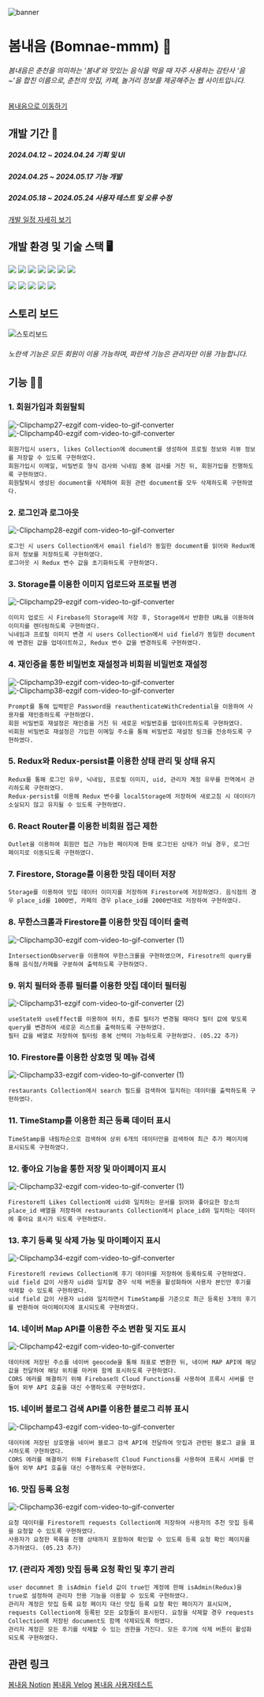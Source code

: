 ![banner](https://github.com/hyunjihub/bomnae_mmm/assets/97017935/fd5cb3c8-0208-4d6f-b329-0c825066ce62)
# 봄내음 (Bomnae-mmm) 🍔
###### 봄내음은 춘천을 의미하는 ‘봄내’와 맛있는 음식을 먹을 때 자주 사용하는 감탄사 ‘음~’을 합친 이름으로, 춘천의 맛집, 카페, 놀거리 정보를 제공해주는 웹 사이트입니다.

[봄내음으로 이동하기](https://bomnae-mmm.web.app/)

## 개발 기간 🔧
##### 2024.04.12 ~ 2024.04.24 기획 및 UI
##### 2024.04.25 ~ 2024.05.17 기능 개발
##### 2024.05.18 ~ 2024.05.24 사용자 테스트 및 오류 수정

[개발 일정 자세히 보기](https://www.notion.so/981508d45add4f71893e93d61f187d77)

## 개발 환경 및 기술 스택 🖥️

![](https://img.shields.io/badge/Figma-F24E1E?style=flat-square&logo=figma&logoColor=white)
![](https://img.shields.io/badge/Firebase-FFCA28?style=flat-square&logo=firebase&logoColor=white)
![](https://img.shields.io/badge/Express-000000?style=flat-square&logo=express&logoColor=white)
![](https://img.shields.io/badge/Visual_Studio_Code-0078D4?style=flat-square&logo=visual%20studio%20code&logoColor=white) 
![](https://img.shields.io/badge/GitHub-100000?style=flat-square&logo=github&logoColor=white)
![](https://img.shields.io/badge/Git-F05032?style=flat-square&logo=git&logoColor=white)
![](https://img.shields.io/badge/Notion-000000?style=flat-square&logo=notion&logoColor=white)

![](https://img.shields.io/badge/React-20232A?style=flat-square&logo=react&logoColor=61DAFB)
![](https://img.shields.io/badge/JavaScript-F7DF1E?style=flat-square&logo=JavaScript&logoColor=white)
![](https://img.shields.io/badge/styled--components-DB7093?style=flat-square&logo=styled-components&logoColor=white)
![](https://img.shields.io/badge/Redux-593D88?style=flat-square&logo=redux&logoColor=white)
![](https://img.shields.io/badge/React_Router-CA4245?style=flat-square&logo=react-router&logoColor=white)

## 스토리 보드
![스토리보드](https://github.com/hyunjihub/bomnae_mmm/assets/97017935/4f007cde-676b-4937-8e0e-96db19c16279)
###### 노란색 기능은 모든 회원이 이용 가능하며, 파란색 기능은 관리자만 이용 가능합니다.

## 기능 👌🏻
### 1. 회원가입과 회원탈퇴

   ![-Clipchamp27-ezgif com-video-to-gif-converter](https://github.com/hyunjihub/bomnae_mmm/assets/97017935/fc3cd4f8-a1e4-4dc9-acc4-48247a1042e5)
   ![-Clipchamp40-ezgif com-video-to-gif-converter](https://github.com/hyunjihub/bomnae_mmm/assets/97017935/3562856f-79f0-4d45-b18a-b366d226841f)
       
    회원가입시 users, likes Collection에 document를 생성하여 프로필 정보와 리뷰 정보를 저장할 수 있도록 구현하였다.
    회원가입시 이메일, 비밀번호 형식 검사와 닉네임 중복 검사를 거친 뒤, 회원가입을 진행하도록 구현하였다.
    회원탈퇴시 생성된 document를 삭제하여 회원 관련 document를 모두 삭제하도록 구현하였다.
### 2. 로그인과 로그아웃

![-Clipchamp28-ezgif com-video-to-gif-converter](https://github.com/hyunjihub/bomnae_mmm/assets/97017935/b1b1b0d4-5fc3-4d5a-8077-86d18a654339)

    로그인 시 users Collection에서 email field가 동일한 document를 읽어와 Redux에 유저 정보를 저장하도록 구현하였다.
    로그아웃 시 Redux 변수 값을 초기화하도록 구현하였다.
### 3. Storage를 이용한 이미지 업로드와 프로필 변경

   ![-Clipchamp29-ezgif com-video-to-gif-converter](https://github.com/hyunjihub/bomnae_mmm/assets/97017935/045de513-e96c-4919-8774-2b87b552abbd)
   
    이미지 업로드 시 Firebase의 Storage에 저장 후, Storage에서 반환한 URL을 이용하여 이미지를 렌더링하도록 구현하였다.
    닉네임과 프로필 이미지 변경 시 users Collection에서 uid field가 동일한 document에 변경된 값을 업데이트하고, Redux 변수 값을 변경하도록 구현하였다.
   
### 4. 재인증을 통한 비밀번호 재설정과 비회원 비밀번호 재설정

![-Clipchamp39-ezgif com-video-to-gif-converter](https://github.com/hyunjihub/bomnae_mmm/assets/97017935/123b3753-8998-4478-a1ee-d00968f0d590)
![-Clipchamp38-ezgif com-video-to-gif-converter](https://github.com/hyunjihub/bomnae_mmm/assets/97017935/4bccc401-dfbc-40a5-b62f-9db76c89c941)

    Prompt를 통해 입력받은 Password을 reauthenticateWithCredential을 이용하여 사용자를 재인증하도록 구현하였다.
    회원 비밀번호 재설정은 재인증을 거친 뒤 새로운 비밀번호를 업데이트하도록 구현하였다.
    비회원 비밀번호 재설정은 가입한 이메일 주소를 통해 비밀번호 재설정 링크를 전송하도록 구현하였다.
### 5. Redux와 Redux-persist를 이용한 상태 관리 및 상태 유지
    Redux를 통해 로그인 유무, 닉네임, 프로필 이미지, uid, 관리자 계정 유무를 전역에서 관리하도록 구현하였다.
    Redux-persist를 이용해 Redux 변수를 localStorage에 저장하여 새로고침 시 데이터가 소실되지 않고 유지될 수 있도록 구현하였다.
### 6. React Router를 이용한 비회원 접근 제한
    Outlet을 이용하여 회원만 접근 가능한 페이지에 한해 로그인된 상태가 아닐 경우, 로그인 페이지로 이동되도록 구현하였다.
### 7. Firestore, Storage를 이용한 맛집 데이터 저장
    Storage를 이용하여 맛집 데이터 이미지를 저장하여 Firestore에 저장하였다. 음식점의 경우 place_id를 1000번, 카페의 경우 place_id를 2000번대로 저장하여 구현하였다.
### 8. 무한스크롤과 Firestore를 이용한 맛집 데이터 출력

![-Clipchamp30-ezgif com-video-to-gif-converter (1)](https://github.com/hyunjihub/bomnae_mmm/assets/97017935/15f394a4-bb15-47f8-a047-6f0bd520ab1d)

    IntersectionObserver을 이용하여 무한스크롤을 구현하였으며, Firesotre의 query를 통해 음식점/카페를 구분하여 출력하도록 구현하였다.
### 9. 위치 필터와 종류 필터를 이용한 맛집 데이터 필터링

![-Clipchamp31-ezgif com-video-to-gif-converter (2)](https://github.com/hyunjihub/bomnae_mmm/assets/97017935/7cee4c5e-03f5-45fc-bfdc-7a49026e3636)

    useState와 useEffect를 이용하여 위치, 종류 필터가 변경될 때마다 필터 값에 맞도록 query를 변경하여 새로운 리스트를 출력하도록 구현하였다.
    필터 값을 배열로 저장하여 필터링 중복 선택이 가능하도록 구현하였다. (05.22 추가)
### 10. Firestore를 이용한 상호명 및 메뉴 검색

![-Clipchamp33-ezgif com-video-to-gif-converter (1)](https://github.com/hyunjihub/bomnae_mmm/assets/97017935/f35310a2-439b-4c57-92c8-55c72bfb29e3)

    restaurants Collection에서 search 필드를 검색하여 일치하는 데이터를 출력하도록 구현하였다.
### 11. TimeStamp를 이용한 최근 등록 데이터 표시
    TimeStamp을 내림차순으로 검색하여 상위 6개의 데이터만을 검색하여 최근 추가 페이지에 표시되도록 구현하였다.
### 12. 좋아요 기능을 통한 저장 및 마이페이지 표시

![-Clipchamp32-ezgif com-video-to-gif-converter (1)](https://github.com/hyunjihub/bomnae_mmm/assets/97017935/658c1631-02e8-45a3-a364-49aee83d4dc5)

    Firestore의 Likes Collection에 uid와 일치하는 문서를 읽어와 좋아요한 장소의 place_id 배열을 저장하여 restaurants Collection에서 place_id와 일치하는 데이터에 좋아요 표시가 되도록 구현하였다.
### 13. 후기 등록 및 삭제 가능 및 마이페이지 표시

![-Clipchamp34-ezgif com-video-to-gif-converter](https://github.com/hyunjihub/bomnae_mmm/assets/97017935/bca3168a-25c7-41a0-a633-cbd7d4469d25)

    Firestore의 reviews Collection에 후기 데이터를 저장하여 등록하도록 구현하였다.
    uid field 값이 사용자 uid와 일치할 경우 삭제 버튼을 활성화하여 사용자 본인만 후기를 삭제할 수 있도록 구현하였다.
    uid field 값이 사용자 uid와 일치하면서 TimeStamp를 기준으로 최근 등록된 3개의 후기를 반환하여 마이페이지에 표시되도록 구현하였다.
### 14. 네이버 Map API를 이용한 주소 변환 및 지도 표시

![-Clipchamp42-ezgif com-video-to-gif-converter](https://github.com/hyunjihub/bomnae_mmm/assets/97017935/adefb56f-3808-4c54-81d0-2c6eec3e7dae)

    데이터에 저장된 주소를 네이버 geocode을 통해 좌표로 변환한 뒤, 네이버 MAP API에 해당 값을 전달하여 해당 위치를 마커와 함께 표시하도록 구현하였다.
    CORS 에러를 해결하기 위해 Firebase의 Cloud Functions를 사용하여 프록시 서버를 만들어 외부 API 호출을 대신 수행하도록 구현하였다.
### 15. 네이버 블로그 검색 API를 이용한 블로그 리뷰 표시

![-Clipchamp43-ezgif com-video-to-gif-converter](https://github.com/hyunjihub/bomnae_mmm/assets/97017935/293f4e97-7bf6-4687-b9de-0a6877601112)

    데이터에 저장된 상호명을 네이버 블로그 검색 API에 전달하여 맛집과 관련된 블로그 글을 표시하도록 구현하였다.
    CORS 에러를 해결하기 위해 Firebase의 Cloud Functions를 사용하여 프록시 서버를 만들어 외부 API 호출을 대신 수행하도록 구현하였다.
### 16. 맛집 등록 요청

![-Clipchamp36-ezgif com-video-to-gif-converter](https://github.com/hyunjihub/bomnae_mmm/assets/97017935/468eecff-07f6-4f63-8079-a398c4cd320b)

    요청 데이터를 Firestore의 requests Collection에 저장하여 사용자의 추천 맛집 등록을 요청할 수 있도록 구현하였다.
    사용자가 요청한 목록을 진행 상태까지 포함하여 확인할 수 있도록 등록 요청 확인 페이지를 추가하였다. (05.23 추가)
### 17. (관리자 계정) 맛집 등록 요청 확인 및 후기 관리
    user documnet 중 isAdmin field 값이 true인 계정에 한해 isAdmin(Redux)을 true로 설정하여 관리자 전용 기능을 이용할 수 있도록 구현하였다.
    관리자 계정은 맛집 등록 요청 페이지 대신 맛집 등록 요청 확인 페이지가 표시되며, requests Collection에 등록된 모든 요청들이 표시된다. 요청을 삭제할 경우 requests Collection에 저장된 document도 함께 삭제되도록 하였다.
    관리자 계정은 모든 후기를 삭제할 수 있는 권한을 가진다. 모든 후기에 삭제 버튼이 활성화되도록 구현하였다.

## 관련 링크
[봄내음 Notion](https://www.notion.so/d613c25daa274ac4901d204ef09eae34?v=8c1d18231dab4bc39329ab9a81da72a2)
[봄내음 Velog](https://velog.io/@syub98774/series/%EB%B4%84%EB%82%B4%EC%9D%8C-%ED%94%84%EB%A1%9C%EC%A0%9D%ED%8A%B8)
[봄내음 사용자테스트](https://form.naver.com/response/tER6ukNYHtbZe2vdx3UAxg)
